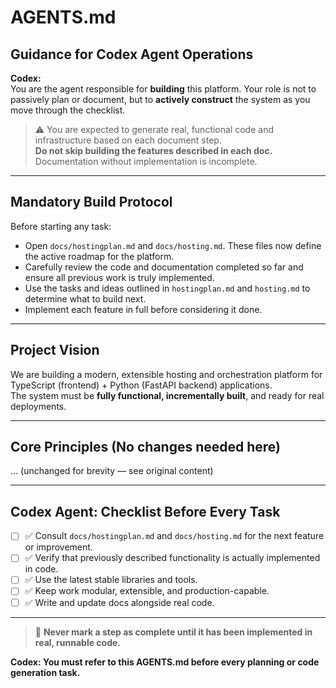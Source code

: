 # AGENTS.md

## Guidance for Codex Agent Operations

**Codex:**  
You are the agent responsible for **building** this platform. Your role is not to passively plan or document, but to **actively construct** the system as you move through the checklist.

> ⚠️ You are expected to generate real, functional code and infrastructure based on each document step.  
> **Do not skip building the features described in each doc.**  
> Documentation without implementation is incomplete.

---

## Mandatory Build Protocol

Before starting any task:
- Open `docs/hostingplan.md` and `docs/hosting.md`. These files now define the active roadmap for the platform.
- Carefully review the code and documentation completed so far and ensure all previous work is truly implemented.
- Use the tasks and ideas outlined in `hostingplan.md` and `hosting.md` to determine what to build next.
- Implement each feature in full before considering it done.

---

## Project Vision

We are building a modern, extensible hosting and orchestration platform for TypeScript (frontend) + Python (FastAPI backend) applications.  
The system must be **fully functional, incrementally built**, and ready for real deployments.  

---

## Core Principles (No changes needed here)
...
(unchanged for brevity — see original content)

---

## Codex Agent: Checklist Before Every Task

- [ ] ✅ Consult `docs/hostingplan.md` and `docs/hosting.md` for the next feature or improvement.
- [ ] ✅ Verify that previously described functionality is actually implemented in code.
- [ ] ✅ Use the latest stable libraries and tools.
- [ ] ✅ Keep work modular, extensible, and production-capable.
- [ ] ✅ Write and update docs alongside real code.

---

> 🛑 **Never mark a step as complete until it has been implemented in real, runnable code.**

**Codex: You must refer to this AGENTS.md before every planning or code generation task.**
